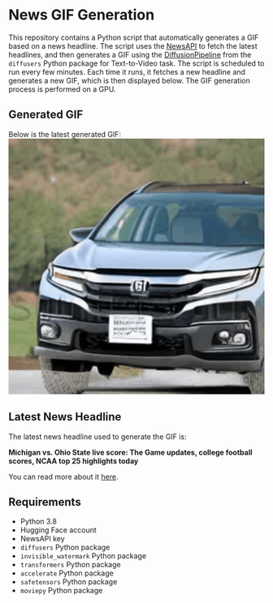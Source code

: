 # News GIF Generation
This repository contains a Python script that automatically generates a GIF based on a news headline. The script uses the [NewsAPI](https://newsapi.org/) to fetch the latest headlines, and then generates a GIF using the [DiffusionPipeline](https://github.com/huggingface/diffusers) from the `diffusers` Python package for Text-to-Video task.
The script is scheduled to run every few minutes. Each time it runs, it fetches a new headline and generates a new GIF, which is then displayed below. The GIF generation process is performed on a GPU.

## Generated GIF
Below is the latest generated GIF:
![Generated GIF](output.gif?raw=true&v=1701036343)

## Latest News Headline
The latest news headline used to generate the GIF is:

**Michigan vs. Ohio State live score: The Game updates, college football scores, NCAA top 25 highlights today**

You can read more about it [here](https://www.cbssports.com/college-football/news/michigan-vs-ohio-state-score-takeaways-wolverines-win-third-straight-in-thriller-to-keep-playoff-bid-alive/live/).

## Requirements
- Python 3.8
- Hugging Face account
- NewsAPI key
- `diffusers` Python package
- `invisible_watermark` Python package
- `transformers` Python package
- `accelerate` Python package
- `safetensors` Python package
- `moviepy` Python package
